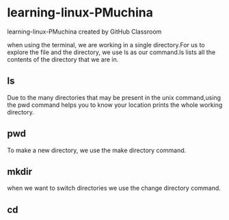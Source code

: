 # learning-linux-PMuchina
learning-linux-PMuchina created by GitHub Classroom


when using the terminal, we are working in a single directory.For us to explore the file and the directory, 
we use ls as our command.ls lists all the contents of the directory that we are in.
## ls

Due to the many directories that may be present in the unix command,using the pwd command helps you to know your location
prints the whole working directory.
## pwd 

To make a new directory, we use the make directory command.
## mkdir 

when we want to switch directories we use the change directory command.
## cd 
